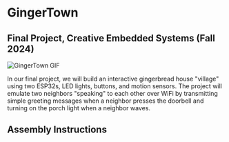 # GingerTown
## Final Project, Creative Embedded Systems (Fall 2024)
![GingerTown GIF](https://i.giphy.com/media/v1.Y2lkPTc5MGI3NjExZmloZ2hqbnh0ZDB1N2ViOXVxZmpqcDJxaTF4d2g4OXdmdG02OXhhayZlcD12MV9pbnRlcm5hbF9naWZfYnlfaWQmY3Q9Zw/4zcjdxGGAcnQtKUK0F/giphy-downsized-large.gif)


In our final project, we will build an interactive gingerbread house "village" using two ESP32s, LED lights, buttons, and motion sensors. The project will emulate two neighbors "speaking" to each other over WiFi by transmitting simple greeting messages when a neighbor presses the doorbell and turning on the porch light when a neighbor waves. 


## Assembly Instructions


